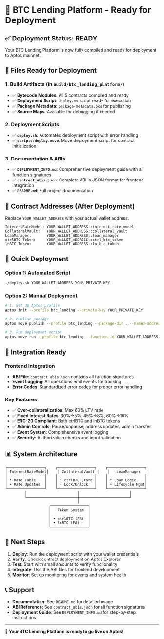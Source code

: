 # 🚀 BTC Lending Platform - Ready for Deployment

## ✅ Deployment Status: READY

Your BTC Lending Platform is now fully compiled and ready for deployment to Aptos mainnet.

## 📁 Files Ready for Deployment

### 1. **Build Artifacts** (in `build/btc_lending_platform/`)
- ✅ **Bytecode Modules**: All 5 contracts compiled and ready
- ✅ **Deployment Script**: `deploy.mv` script ready for execution
- ✅ **Package Metadata**: `package-metadata.bcs` for publishing
- ✅ **Source Maps**: Available for debugging if needed

### 2. **Deployment Scripts**
- ✅ **`deploy.sh`**: Automated deployment script with error handling
- ✅ **`scripts/deploy.move`**: Move deployment script for contract initialization

### 3. **Documentation & ABIs**
- ✅ **`DEPLOYMENT_INFO.md`**: Comprehensive deployment guide with all function signatures
- ✅ **`contract_abis.json`**: Complete ABI in JSON format for frontend integration
- ✅ **`README.md`**: Full project documentation

## 🎯 Contract Addresses (After Deployment)

Replace `YOUR_WALLET_ADDRESS` with your actual wallet address:

```
InterestRateModel: YOUR_WALLET_ADDRESS::interest_rate_model
CollateralVault:   YOUR_WALLET_ADDRESS::collateral_vault  
LoanManager:       YOUR_WALLET_ADDRESS::loan_manager
ctrlBTC Token:     YOUR_WALLET_ADDRESS::ctrl_btc_token
lnBTC Token:       YOUR_WALLET_ADDRESS::ln_btc_token
```

## 🚀 Quick Deployment

### Option 1: Automated Script
```bash
./deploy.sh YOUR_WALLET_ADDRESS YOUR_PRIVATE_KEY
```

### Option 2: Manual Deployment
```bash
# 1. Set up Aptos profile
aptos init --profile btc_lending --private-key YOUR_PRIVATE_KEY

# 2. Publish package
aptos move publish --profile btc_lending --package-dir . --named-addresses btc_lending_platform=YOUR_WALLET_ADDRESS

# 3. Run deployment script
aptos move run --profile btc_lending --function-id YOUR_WALLET_ADDRESS::deploy::deploy
```

## 🔧 Integration Ready

### Frontend Integration
- **ABI File**: `contract_abis.json` contains all function signatures
- **Event Logging**: All operations emit events for tracking
- **Error Codes**: Standardized error codes for proper error handling

### Key Features
- ✅ **Over-collateralization**: Max 60% LTV ratio
- ✅ **Fixed Interest Rates**: 30%→5%, 45%→8%, 60%→10%
- ✅ **ERC-20 Compliant**: Both ctrlBTC and lnBTC tokens
- ✅ **Admin Controls**: Pause/unpause, address updates, admin transfer
- ✅ **Event System**: Comprehensive event logging
- ✅ **Security**: Authorization checks and input validation

## 📊 System Architecture

```
┌─────────────────┐    ┌─────────────────┐    ┌─────────────────┐
│ InterestRateModel│    │ CollateralVault │    │   LoanManager   │
│                 │    │                 │    │                 │
│ • Rate Table    │    │ • ctrlBTC Store │    │ • Loan Logic    │
│ • Rate Updates  │    │ • Lock/Unlock   │    │ • Lifecycle Mgmt│
└─────────────────┘    └─────────────────┘    └─────────────────┘
         │                       │                       │
         └───────────────────────┼───────────────────────┘
                                 │
                    ┌─────────────────┐
                    │   Token System  │
                    │                 │
                    │ • ctrlBTC (FA)  │
                    │ • lnBTC (FA)    │
                    └─────────────────┘
```

## 🎉 Next Steps

1. **Deploy**: Run the deployment script with your wallet credentials
2. **Verify**: Check contract deployment on Aptos Explorer
3. **Test**: Start with small amounts to verify functionality
4. **Integrate**: Use the ABI files for frontend development
5. **Monitor**: Set up monitoring for events and system health

## 📞 Support

- **Documentation**: See `README.md` for detailed usage
- **ABI Reference**: See `contract_abis.json` for all function signatures
- **Deployment Guide**: See `DEPLOYMENT_INFO.md` for step-by-step instructions

---

**🎯 Your BTC Lending Platform is ready to go live on Aptos!**
